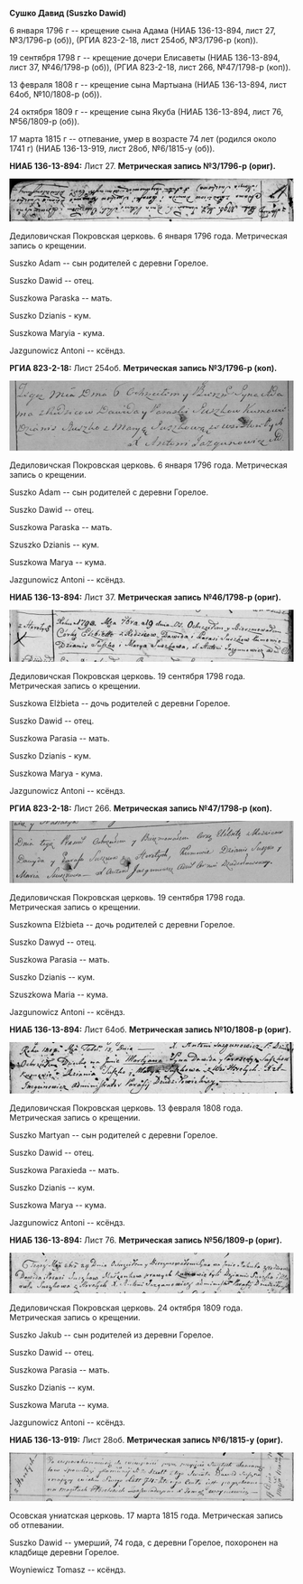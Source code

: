 **Сушко Давид (Suszko Dawid)**

6 января 1796 г -- крещение сына Адама (НИАБ 136-13-894, лист 27,
№3/1796-р (об)), (РГИА 823-2-18, лист 254об, №3/1796-р (коп)).

19 сентября 1798 г -- крещение дочери Елисаветы (НИАБ 136-13-894, лист
37, №46/1798-р (об)), (РГИА 823-2-18, лист 266, №47/1798-р (коп)).

13 февраля 1808 г -- крещение сына Мартыана (НИАБ 136-13-894, лист 64об,
№10/1808-р (об)).

24 октября 1809 г -- крещение сына Якуба (НИАБ 136-13-894, лист 76,
№56/1809-р (об)).

17 марта 1815 г -- отпевание, умер в возрасте 74 лет (родился около 1741
г) (НИАБ 136-13-919, лист 28об, №6/1815-у (об)).

**НИАБ 136-13-894:** Лист 27. **Метрическая запись №3/1796-р (ориг).**

![](./media/921db8c189272dede34adb020ab1e637f36f8af2.png)

Дедиловичская Покровская церковь. 6 января 1796 года. Метрическая запись
о крещении.

Suszko Adam -- сын родителей с деревни Горелое.

Suszko Dawid -- отец.

Suszkowa Paraska -- мать.

Suszko Dzianis - кум.

Suszkowa Maryia - кума.

Jazgunowicz Antoni -- ксёндз.

**РГИА 823-2-18:** Лист 254об. **Метрическая запись №3/1796-р (коп).**

![](./media/3b58d0367f1905f3d3c98d7cf3b945d72bf00218.png)

Дедиловичская Покровская церковь. 6 января 1796 года. Метрическая запись
о крещении.

Suszko Adam -- сын родителей с деревни Горелое.

Suszko Dawid -- отец.

Suszkowa Paraska -- мать.

Szuszko Dzianis -- кум.

Suszkowa Marya -- кума.

Jazgunowicz Antoni -- ксёндз.

**НИАБ 136-13-894:** Лист 37. **Метрическая запись №46/1798-р (ориг).**

![](./media/ba8ae3ce262b37ff67d310afdf43c282a44f5862.png)

Дедиловичская Покровская церковь. 19 сентября 1798 года. Метрическая
запись о крещении.

Suszkowa Elżbieta -- дочь родителей с деревни Горелое.

Suszko Dawid -- отец.

Suszkowa Parasia -- мать.

Suszko Dzianis - кум.

Suszkowa Marya - кума.

Jazgunowicz Antoni -- ксёндз.

**РГИА 823-2-18:** Лист 266. **Метрическая запись №47/1798-р (коп).**

![](./media/9e102921badc3fdb53c81cedbbaeee8fabe957cf.png)

Дедиловичская Покровская церковь. 19 сентября 1798 года. Метрическая
запись о крещении.

Suszkowna Elżbieta -- дочь родителей с деревни Горелое.

Suszko Dawyd -- отец.

Suszkowa Parasia -- мать.

Suszko Dzianis -- кум.

Szuszkowa Maria -- кума.

Jazgunowicz Antoni -- ксёндз.

**НИАБ 136-13-894:** Лист 64об. **Метрическая запись №10/1808-р
(ориг).**

![](./media/883a8cb60fbe969a30efe41fb139665b019354a8.png)

Дедиловичская Покровская церковь. 13 февраля 1808 года. Метрическая
запись о крещении.

Suszko Martyan -- сын родителей с деревни Горелое.

Suszko Dawid -- отец.

Suszkowa Paraxieda -- мать.

Suszko Dzianis -- кум.

Suszkowa Marya -- кума.

Jazgunowicz Antoni -- ксёндз.

**НИАБ 136-13-894:** Лист 76. **Метрическая запись №56/1809-р (ориг).**

![](./media/77a1e30f0401804e75a1e098c0930ec2f5dcdbdd.png)

Дедиловичская Покровская церковь. 24 октября 1809 года. Метрическая
запись о крещении.

Suszko Jakub -- сын родителей из деревни Горелое.

Suszko Dawid -- отец.

Suszkowa Parasia -- мать.

Suszko Dzianis -- кум.

Suszkowa Maruta -- кума.

Jazgunowicz Antoni -- ксёндз.

**НИАБ 136-13-919:** Лист 28об. **Метрическая запись №6/1815-у (ориг).**

![](./media/522c18b795f82ee7bc197e726f9a056a915e57d6.png)

Осовская униатская церковь. 17 марта 1815 года. Метрическая запись об
отпевании.

Suszko Dawid -- умерший, 74 года, с деревни Горелое, похоронен на
кладбище деревни Горелое.

Woyniewicz Tomasz -- ксёндз.
